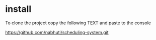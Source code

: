 # install

To clone the project copy the following TEXT and paste to the console

https://github.com/nabhuti/scheduling-system.git
